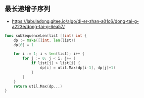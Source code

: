 
## 最长递增子序列
- https://labuladong.gitee.io/algo/di-er-zhan-a01c6/dong-tai-g-a223e/dong-tai-g-6ea57/

```go
func subSequenceLen(list []int) int {
	dp := make([]int, len(list))
	dp[0] = 1

	for i := 1; i < len(list); i++ {
		for j := 0; j < i; j++ {
			if list[j] > list[i] {
				dp[i] = util.Max(dp[i-1], dp[j]+1)
			}
		}
	}
	return util.Max(dp...)
}
```
